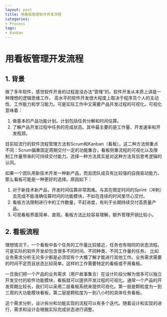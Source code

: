 ```yaml
---
layout: post
title: 用看板管理软件开发流程
categories:
- Process
tags:
- Kanban
---
```


# 用看板管理开发流程
## 1. 背景

做了多年软件，感觉软件开发的过程是没办法“管理”的。软件开发从本质上讲是一种理想的逻辑思维工作， 高水平的软件开发很大程度上取决于程序员个人的主动性、工作能力和学习能力。可是实际工作中又需要产品开发过程的可视化。可视化意味着：
1. 做基本的产品功能计划。计划包括任务分解和时间估算。
2. 了解产品开发过程中任务的完成状态。其中最主要的是工作量、开发速率和开发瓶颈。

目前较流行的软件流程管理方法有Scrum和Kanban（看板）。这二种方法侧重点不同：Scrum偏重固定周期交付一定的功能集合，看板侧重流程的可视化以及限制工作量带来的可持续交付能力。选择一种方法其实是对这种方法背后思考逻辑的认同。

如果一个团队用新技术开发一种新产品，而且团队成员有比较强的自我驱动能力，那么看板可能是一种更好的选择。原因如下：
1. 对于新技术新产品，开发时间估算非常困难。与其在限定时间的Sprint（冲刺）去完成不能准确估算时间的功能模块，不如在连续的时间里尽心交付。
2. 看板方法限制进行中的工作数量，不赶进度，有利于长期持续交付高质量产品。
3. 可视看板界面简单、直观。看板方法比较容易理解，额外管理开销比较小。

## 2. 看板流程
理想情况下，一个看板中各个任务的工作量比较接近，任务也有相同的状态流程。可是实际的软件开发却包含很多不同时间、不同种类、不同工作量的任务。 比如业务需求分析无论多少都是必须现有个大概了解才能进行其他工作。业务需求需要的时间不定而且状态比较简单。这样的工作需要特定的看板或不用看板。

一旦我们把一个产品的业务需求（用户故事集合）在设计阶段分解为很多可以独立开发交付的软件功能模块，看板就可以提供开发过程的可视化。通常一个产品的开发周期比较长，我们可以采用二层看板系统来提供可视化。第一层是颗粒度为一到三周的大功能模块看板，第二层是颗粒度为一到八小时的具体任务看板。

这个需求分析，设计拆分和功能实现的流程可以有多个迭代。随着设计和实现的进行，需求和设计会根据实际完成状态进行调整。
